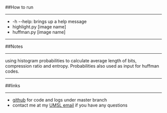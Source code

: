 ##How to run
___
- -h --help: brings up a help message
- highlight.py [image name]
- huffman.py [image name]
___
##Notes
___
using histogram probabilities to calculate average length of bits, compression ratio and entropy.
Probabilities also used as input for huffman codes.
___
##links
___
- [github](https://www.github.com/ch3rc/DIP6/tree/master "github account") for code and logs under master branch
- contact me at my [UMSL email](ch3rc@mail.umsl.edu) if you have any questions